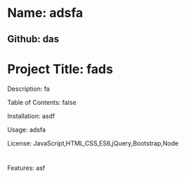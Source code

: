 
# Name: adsfa

## Github: das

# Project Title: fads

Description: fa

Table of Contents: false

Installation: asdf

Usage: adsfa

License: JavaScript,HTML,CSS,ES6,jQuery,Bootstrap,Node
#
Features: asf

